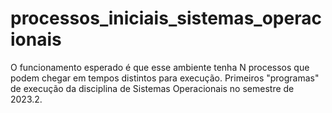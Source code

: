 # processos_iniciais_sistemas_operacionais
O funcionamento esperado é que esse ambiente tenha N processos que podem chegar em tempos distintos para execução. Primeiros "programas" de execução da disciplina de 
Sistemas Operacionais no semestre de 2023.2.
